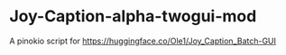 # Joy-Caption-alpha-twogui-mod

A pinokio script for https://huggingface.co/Ole1/Joy_Caption_Batch-GUI

